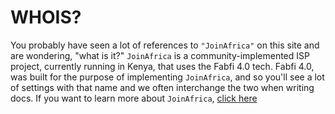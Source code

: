 # WHOIS? #

You probably have seen a lot of references to `"JoinAfrica"` on this site and are wondering, "what is it?"  `JoinAfrica` is a community-implemented ISP project, currently running in Kenya, that uses the Fabfi 4.0 tech.  Fabfi 4.0, was built for the purpose of implementing `JoinAfrica`, and so you'll see a lot of settings with that name and we often interchange the two when writing docs.  If you want to learn more about `JoinAfrica`, [click here](http://www.joinafrica.org/kenya)